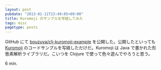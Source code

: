 ```yaml
---
layout: post
pubdate: "2013-01-11T23:49:05+09:00"
title: Kuromoji のサンプルを写経してみた
tags: misc
pagetype: posts
---
```

GitHub にて [bouzuya/clj-kuromoji-example][kuromoji-example] を公開した。公開したといっても [Kuromoji][kuromoji] のコードサンプルを写経しただけだ。Kuromoji は Java で書かれた形態素解析ライブラリだ。こいつを Clojure で使って色々遊んでやろうと思う。

6 min.

[kuromoji]: http://www.atilika.com/products/kuromoji.html
[kuromoji-example]: https://github.com/bouzuya/clj-kuromoji-example


